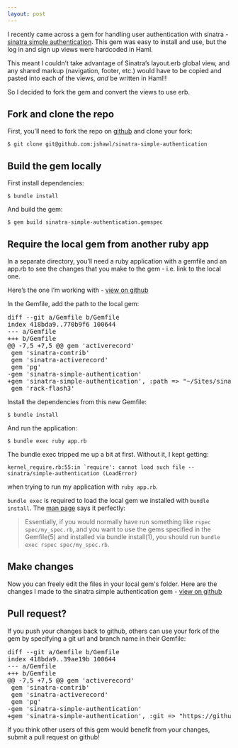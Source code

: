 ```yaml
---
layout: post
---
```


I recently came across a gem for handling user authentication with sinatra - 
[sinatra simple authentication](https://github.com/pmonfort/sinatra-simple-authentication).
This gem was easy to install and use, but the log in and sign up views
were hardcoded in Haml.

This meant I couldn’t take advantage of Sinatra’s layout.erb global view, and
any shared markup (navigation, footer, etc.) would have to be copied and pasted
into each of the views, *and* be written in Haml!!

So I decided to fork the gem and convert the views to use erb.

## Fork and clone the repo

First, you’ll need to fork the repo on [github](https://github.com/) and clone your fork:

    $ git clone git@github.com:jshawl/sinatra-simple-authentication

## Build the gem locally

First install dependencies:

    $ bundle install

And build the gem:

    $ gem build sinatra-simple-authentication.gemspec 

## Require the local gem from another ruby app

In a separate directory, you’ll need a ruby application with a gemfile and an app.rb
to see the changes that you make to the gem - i.e. link to the local one.

Here’s the one I’m working with - [view on github](https://github.com/jshawl/sinatra-authentication/tree/6536b6732edcc37ac85fe6baa5330eecabf80a54)

In the Gemfile, add the path to the local gem:

<div class="highlight"><pre><span class="gh">diff --git a/Gemfile b/Gemfile</span>
<span class="gh">index 418bda9..770b9f6 100644</span>
<span class="gd">--- a/Gemfile</span>
<span class="gi">+++ b/Gemfile</span>
<span class="gu">@@ -7,5 +7,5 @@ gem &#39;activerecord&#39;</span>
 gem &#39;sinatra-contrib&#39;
 gem &#39;sinatra-activerecord&#39;
 gem &#39;pg&#39;
<span class="gd">-gem &#39;sinatra-simple-authentication&#39;</span>
<span class="gi">+gem &#39;sinatra-simple-authentication&#39;, :path =&gt; &quot;~/Sites/sinatra-simple-authentication&quot;</span>
 gem &#39;rack-flash3&#39;
</pre></div>

Install the dependencies from this new Gemfile:

    $ bundle install

And run the application:

    $ bundle exec ruby app.rb

The bundle exec tripped me up a bit at first. Without it, I kept getting:

    kernel_require.rb:55:in `require': cannot load such file -- sinatra/simple-authentication (LoadError)

when trying to run my application with `ruby app.rb`. 


`bundle exec` is required to load the local gem we installed with `bundle install`. The [man page](http://bundler.io/man/bundle-exec.1.html) says it perfectly:

>Essentially, if you would normally have run something like `rspec spec/my_spec.rb`, and you want to use the gems specified in the Gemfile(5) and installed via bundle install(1), you should run `bundle exec rspec spec/my_spec.rb`.

## Make changes

Now you can freely edit the files in your local gem's folder. Here are the changes I made to the sinatra simple
authentication gem - [view on github](https://github.com/jshawl/sinatra-simple-authentication/compare/ff7064dcadde23ee3b7d6be3383a80f8f1679ac6...7f039d63758c0af6472b9bd1aeab260fcff024c5)

## Pull request?

If you push your changes back to github, others can use your fork of the gem by
specifying a git url and branch name in their Gemfile:

<div class="highlight"><pre><span class="gh">diff --git a/Gemfile b/Gemfile</span>
<span class="gh">index 418bda9..39ae19b 100644</span>
<span class="gd">--- a/Gemfile</span>
<span class="gi">+++ b/Gemfile</span>
<span class="gu">@@ -7,5 +7,5 @@ gem &#39;activerecord&#39;</span>
 gem &#39;sinatra-contrib&#39;
 gem &#39;sinatra-activerecord&#39;
 gem &#39;pg&#39;
<span class="gd">-gem &#39;sinatra-simple-authentication&#39;</span>
<span class="gi">+gem &#39;sinatra-simple-authentication&#39;, :git =&gt; &quot;https://github.com/jshawl/sinatra-simple-authentication.git&quot;, :branch =&gt; &quot;master&quot;</span>
</pre></div>

If you think other users of this gem would benefit from your changes, submit a pull request on github!


